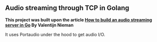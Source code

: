 ## Audio streaming through TCP in Golang

**This project was built upon the article [How to build an audio streaming server in Go](https://medium.com/@valentijnnieman_79984/how-to-build-an-audio-streaming-server-in-go-part-1-1676eed93021) By Valentijn Nieman**

It uses Portaudio under the hood to get audio I/O.